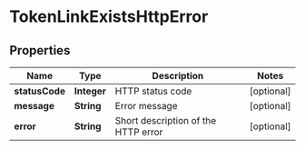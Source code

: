 

# TokenLinkExistsHttpError


## Properties

| Name | Type | Description | Notes |
|------------ | ------------- | ------------- | -------------|
|**statusCode** | **Integer** | HTTP status code |  [optional] |
|**message** | **String** | Error message |  [optional] |
|**error** | **String** | Short description of the HTTP error |  [optional] |



